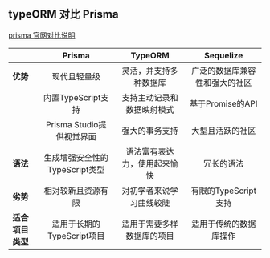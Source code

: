 ## typeORM 对比 Prisma

[prisma 官网对比说明](https://www.prisma.io/docs/concepts/more/comparisons/prisma-and-typeorm#typeorm-vs-prisma)

|                  |             Prisma             |           TypeORM            |           Sequelize            |
| ---------------- | :----------------------------: | :--------------------------: | :----------------------------: |
| **优势**         |          现代且轻量级          |    灵活，并支持多种数据库    | 广泛的数据库兼容性和强大的社区 |
|                  |       内置TypeScript支持       |  支持主动记录和数据映射模式  |        基于Promise的API        |
|                  |   Prisma Studio提供视觉界面    |        强大的事务支持        |        大型且活跃的社区        |
| **语法**         | 生成增强安全性的TypeScript类型 | 语法富有表达力，使用起来愉快 |           冗长的语法           |
| **劣势**         |       相对较新且资源有限       |   对初学者来说学习曲线较陡   |      有限的TypeScript支持      |
| **适合项目类型** |   适用于长期的TypeScript项目   |  适用于需要多样数据库的项目  |     适用于传统的数据库操作     |
